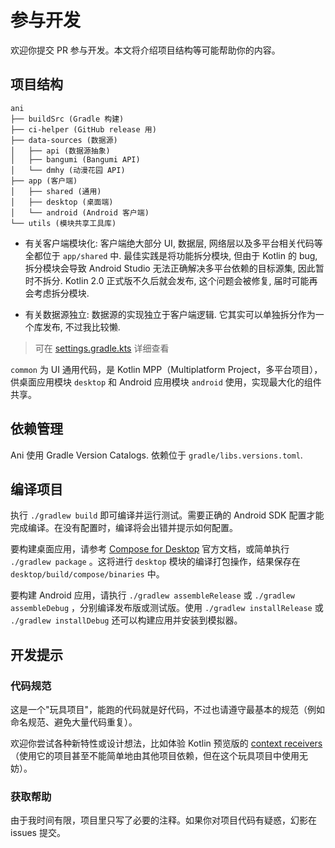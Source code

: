 [Compose for Desktop]: https://www.jetbrains.com/lp/compose-desktop/

[动漫花园]: https://www.dmhy.org/

[context receivers]: https://github.com/Kotlin/KEEP/blob/master/proposals/context-receivers.md

# 参与开发

欢迎你提交 PR 参与开发。本文将介绍项目结构等可能帮助你的内容。

## 项目结构

```
ani
├── buildSrc (Gradle 构建)
├── ci-helper (GitHub release 用)
├── data-sources (数据源)
│   ├── api (数据源抽象)
│   ├── bangumi (Bangumi API)
│   └── dmhy (动漫花园 API)
├── app (客户端)
│   ├── shared (通用)
│   ├── desktop (桌面端)
│   └── android (Android 客户端)
└── utils (模块共享工具库)
```

- 有关客户端模块化: 客户端绝大部分 UI, 数据层, 网络层以及多平台相关代码等全都位于 `app/shared` 中.
  最佳实践是将功能拆分模块, 但由于 Kotlin 的 bug, 拆分模块会导致 Android Studio 无法正确解决多平台依赖的目标源集,
  因此暂时不拆分.
  Kotlin 2.0 正式版不久后就会发布, 这个问题会被修复, 届时可能再会考虑拆分模块.

- 有关数据源独立: 数据源的实现独立于客户端逻辑. 它其实可以单独拆分作为一个库发布, 不过我比较懒.

> 可在 [settings.gradle.kts](settings.gradle.kts) 详细查看

`common` 为 UI 通用代码，是 Kotlin MPP（Multiplatform Project，多平台项目），供桌面应用模块 `desktop` 和
Android 应用模块 `android` 使用，实现最大化的组件共享。

## 依赖管理

Ani 使用 Gradle Version Catalogs. 依赖位于 `gradle/libs.versions.toml`.

## 编译项目

执行 `./gradlew build` 即可编译并运行测试。需要正确的 Android SDK 配置才能完成编译。在没有配置时，编译将会出错并提示如何配置。

要构建桌面应用，请参考 [Compose for Desktop] 官方文档，或简单执行 `./gradlew package`
。这将进行 `desktop` 模块的编译打包操作，结果保存在 `desktop/build/compose/binaries` 中。

要构建 Android 应用，请执行 `./gradlew assembleRelease` 或 `./gradlew assembleDebug`
，分别编译发布版或测试版。使用 `./gradlew installRelease` 或 `./gradlew installDebug` 还可以构建应用并安装到模拟器。

## 开发提示

### 代码规范

这是一个"玩具项目"，能跑的代码就是好代码，不过也请遵守最基本的规范（例如命名规范、避免大量代码重复）。

欢迎你尝试各种新特性或设计想法，比如体验 Kotlin 预览版的 [context receivers]
（使用它的项目甚至不能简单地由其他项目依赖，但在这个玩具项目中使用无妨）。

### 获取帮助

由于我时间有限，项目里只写了必要的注释。如果你对项目代码有疑惑，幻影在 issues 提交。